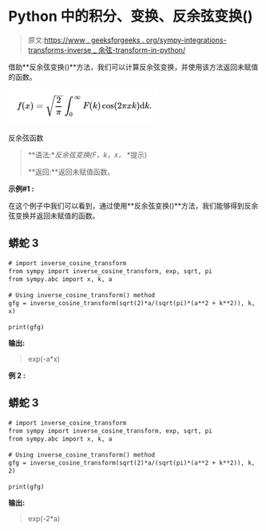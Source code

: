 # Python 中的积分、变换、反余弦变换()

> 原文:[https://www . geeksforgeeks . org/sympy-integrations-transforms-inverse _ 余弦-transform-in-python/](https://www.geeksforgeeks.org/sympy-integrals-transforms-inverse_cosine_transform-in-python/)

借助**反余弦变换()**方法，我们可以计算反余弦变换，并使用该方法返回未赋值的函数。

![](img/ad5b87899b0dd1ab05b265799c0f6d7b.png)

反余弦函数

> **语法:**反余弦变换(F，k，x，* *提示)
> 
> **返回:**返回未赋值函数。

**示例#1 :**

在这个例子中我们可以看到，通过使用**反余弦变换()**方法，我们能够得到反余弦变换并返回未赋值的函数。

## 蟒蛇 3

```
# import inverse_cosine_transform
from sympy import inverse_cosine_transform, exp, sqrt, pi
from sympy.abc import x, k, a

# Using inverse_cosine_transform() method
gfg = inverse_cosine_transform(sqrt(2)*a/(sqrt(pi)*(a**2 + k**2)), k, x)

print(gfg)
```

**输出:**

> exp(-a*x)

**例 2 :**

## 蟒蛇 3

```
# import inverse_cosine_transform
from sympy import inverse_cosine_transform, exp, sqrt, pi
from sympy.abc import x, k, a

# Using inverse_cosine_transform() method
gfg = inverse_cosine_transform(sqrt(2)*a/(sqrt(pi)*(a**2 + k**2)), k, 2)

print(gfg)
```

**输出:**

> exp(-2*a)